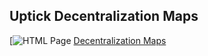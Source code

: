 ## Uptick Decentralization Maps

[![HTML Page](https://dev--precious-yeot-51bea9.netlify.app/)
[Decentralization Maps](https://dev--precious-yeot-51bea9.netlify.app/)


